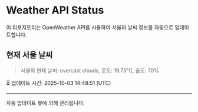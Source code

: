 
# Weather API Status

이 리포지토리는 OpenWeather API를 사용하여 서울의 날씨 정보를 자동으로 업데이트합니다.

## 현재 서울 날씨
> 서울의 현재 날씨: overcast clouds, 온도: 19.75°C, 습도: 70%

⏳ 업데이트 시간: 2025-10-03 14:48:51 (UTC)

---
자동 업데이트 봇에 의해 관리됩니다.
